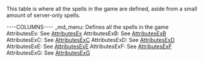 This table is where all the spells in the game are defined, aside from a small amount of server-only spells.

----COLUMNS----
_md_menu: Defines all the spells in the game
AttributesEx: See [AttributesEx](https://wowdev.wiki/Spell.dbc/AttributesEx)
AttributesExB: See [AttributesExB](https://wowdev.wiki/Spell.dbc/AttributesExB)
AttributesExC: See [AttributesExC](https://wowdev.wiki/Spell.dbc/AttributesExC)
AttributesExD: See [AttributesExD](https://wowdev.wiki/Spell.dbc/AttributesExD)
AttributesExE: See [AttributesExE](https://wowdev.wiki/Spell.dbc/AttributesExE)
AttributesExF: See [AttributesExF](https://wowdev.wiki/Spell.dbc/AttributesExF)
AttributesExG: See [AttributesExG](https://wowdev.wiki/Spell.dbc/AttributesExG)